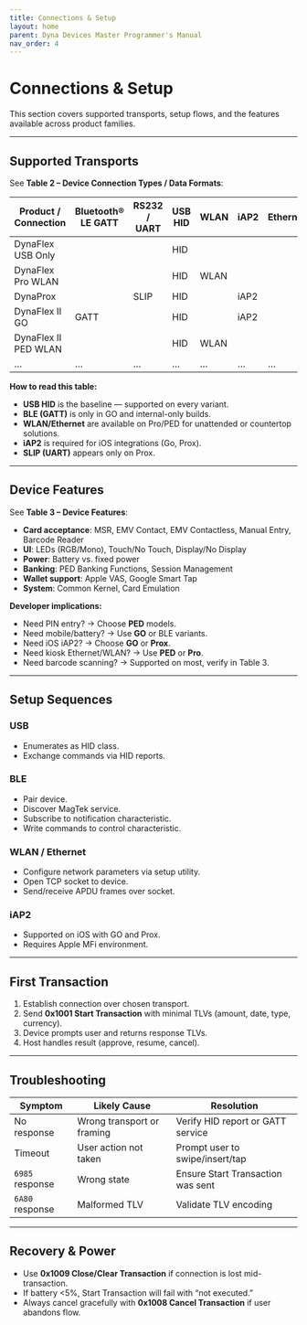 ```yaml
---
title: Connections & Setup
layout: home
parent: Dyna Devices Master Programmer's Manual
nav_order: 4
---
```


# Connections & Setup

This section covers supported transports, setup flows, and the features available across product families.

---

## Supported Transports

See **Table 2 – Device Connection Types / Data Formats**:

| Product / Connection | Bluetooth® LE GATT | RS232 / UART | USB HID | WLAN | iAP2 | Ethernet |
|----------------------|--------------------|--------------|---------|------|------|----------|
| DynaFlex USB Only    |                    |              | HID     |      |      |          |
| DynaFlex Pro WLAN    |                    |              | HID     | WLAN |      |          |
| DynaProx             |                    | SLIP         | HID     |      | iAP2 |          |
| DynaFlex II GO       | GATT               |              | HID     |      | iAP2 |          |
| DynaFlex II PED WLAN |                    |              | HID     | WLAN |      |          |
| …                    | …                  | …            | …       | …    | …    | …        |

**How to read this table:**
- **USB HID** is the baseline — supported on every variant.  
- **BLE (GATT)** is only in GO and internal-only builds.  
- **WLAN/Ethernet** are available on Pro/PED for unattended or countertop solutions.  
- **iAP2** is required for iOS integrations (Go, Prox).  
- **SLIP (UART)** appears only on Prox.

---

## Device Features

See **Table 3 – Device Features**:

- **Card acceptance**: MSR, EMV Contact, EMV Contactless, Manual Entry, Barcode Reader  
- **UI**: LEDs (RGB/Mono), Touch/No Touch, Display/No Display  
- **Power**: Battery vs. fixed power  
- **Banking**: PED Banking Functions, Session Management  
- **Wallet support**: Apple VAS, Google Smart Tap  
- **System**: Common Kernel, Card Emulation

**Developer implications:**
- Need PIN entry? → Choose **PED** models.  
- Need mobile/battery? → Use **GO** or BLE variants.  
- Need iOS iAP2? → Choose **GO** or **Prox**.  
- Need kiosk Ethernet/WLAN? → Use **PED** or **Pro**.  
- Need barcode scanning? → Supported on most, verify in Table 3.  

---

## Setup Sequences

### USB
- Enumerates as HID class.  
- Exchange commands via HID reports.  

### BLE
- Pair device.  
- Discover MagTek service.  
- Subscribe to notification characteristic.  
- Write commands to control characteristic.  

### WLAN / Ethernet
- Configure network parameters via setup utility.  
- Open TCP socket to device.  
- Send/receive APDU frames over socket.  

### iAP2
- Supported on iOS with GO and Prox.  
- Requires Apple MFi environment.  

---

## First Transaction

1. Establish connection over chosen transport.  
2. Send **0x1001 Start Transaction** with minimal TLVs (amount, date, type, currency).  
3. Device prompts user and returns response TLVs.  
4. Host handles result (approve, resume, cancel).  

---

## Troubleshooting

| Symptom            | Likely Cause               | Resolution                        |
|--------------------|----------------------------|-----------------------------------|
| No response        | Wrong transport or framing | Verify HID report or GATT service |
| Timeout            | User action not taken      | Prompt user to swipe/insert/tap   |
| `6985` response    | Wrong state                | Ensure Start Transaction was sent |
| `6A80` response    | Malformed TLV              | Validate TLV encoding             |

---

## Recovery & Power

- Use **0x1009 Close/Clear Transaction** if connection is lost mid-transaction.  
- If battery <5%, Start Transaction will fail with “not executed.”  
- Always cancel gracefully with **0x1008 Cancel Transaction** if user abandons flow.
